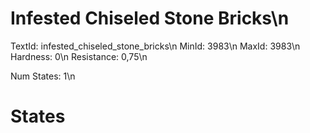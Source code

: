 # Infested Chiseled Stone Bricks\n
TextId: infested_chiseled_stone_bricks\n
MinId: 3983\n
MaxId: 3983\n
Hardness: 0\n
Resistance: 0,75\n

Num States: 1\n
# States
```

```
